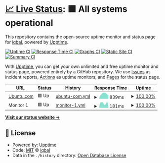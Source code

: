 # [📈 Live Status](https://logiqbal.github.io/upstatus): <!--live status--> **🟩 All systems operational**

This repository contains the open-source uptime monitor and status page for [iqbal](https://logiqbal.github.io/upstatus), powered by [Upptime](https://github.com/upptime/upptime).

[![Uptime CI](https://github.com/logiqbal/upstatus/workflows/Uptime%20CI/badge.svg)](https://github.com/logiqbal/upstatus/actions?query=workflow%3A%22Uptime+CI%22)
[![Response Time CI](https://github.com/logiqbal/upstatus/workflows/Response%20Time%20CI/badge.svg)](https://github.com/logiqbal/upstatus/actions?query=workflow%3A%22Response+Time+CI%22)
[![Graphs CI](https://github.com/logiqbal/upstatus/workflows/Graphs%20CI/badge.svg)](https://github.com/logiqbal/upstatus/actions?query=workflow%3A%22Graphs+CI%22)
[![Static Site CI](https://github.com/logiqbal/upstatus/workflows/Static%20Site%20CI/badge.svg)](https://github.com/logiqbal/upstatus/actions?query=workflow%3A%22Static+Site+CI%22)
[![Summary CI](https://github.com/logiqbal/upstatus/workflows/Summary%20CI/badge.svg)](https://github.com/logiqbal/upstatus/actions?query=workflow%3A%22Summary+CI%22)

With [Upptime](https://upptime.js.org), you can get your own unlimited and free uptime monitor and status page, powered entirely by a GitHub repository. We use [Issues](https://github.com/logiqbal/upstatus/issues) as incident reports, [Actions](https://github.com/logiqbal/upstatus/actions) as uptime monitors, and [Pages](https://logiqbal.github.io/upstatus) for the status page.

<!--start: status pages-->
<!-- This summary is generated by Upptime (https://github.com/upptime/upptime) -->
<!-- Do not edit this manually, your changes will be overwritten -->
<!-- prettier-ignore -->
| URL | Status | History | Response Time | Uptime |
| --- | ------ | ------- | ------------- | ------ |
| <img alt="" src="https://icons.duckduckgo.com/ip3/ubuntu.com.ico" height="13"> [Ubuntu.com](https://ubuntu.com) | 🟩 Up | [ubuntu-com.yml](https://github.com/logiqbal/upstatus/commits/HEAD/history/ubuntu-com.yml) | <details><summary><img alt="Response time graph" src="./graphs/ubuntu-com/response-time-week.png" height="20"> 839ms</summary><br><a href="https://logiqbal.github.io/upstatus/history/ubuntu-com"><img alt="Response time 695" src="https://img.shields.io/endpoint?url=https%3A%2F%2Fraw.githubusercontent.com%2Flogiqbal%2Fupstatus%2FHEAD%2Fapi%2Fubuntu-com%2Fresponse-time.json"></a><br><a href="https://logiqbal.github.io/upstatus/history/ubuntu-com"><img alt="24-hour response time 1007" src="https://img.shields.io/endpoint?url=https%3A%2F%2Fraw.githubusercontent.com%2Flogiqbal%2Fupstatus%2FHEAD%2Fapi%2Fubuntu-com%2Fresponse-time-day.json"></a><br><a href="https://logiqbal.github.io/upstatus/history/ubuntu-com"><img alt="7-day response time 839" src="https://img.shields.io/endpoint?url=https%3A%2F%2Fraw.githubusercontent.com%2Flogiqbal%2Fupstatus%2FHEAD%2Fapi%2Fubuntu-com%2Fresponse-time-week.json"></a><br><a href="https://logiqbal.github.io/upstatus/history/ubuntu-com"><img alt="30-day response time 734" src="https://img.shields.io/endpoint?url=https%3A%2F%2Fraw.githubusercontent.com%2Flogiqbal%2Fupstatus%2FHEAD%2Fapi%2Fubuntu-com%2Fresponse-time-month.json"></a><br><a href="https://logiqbal.github.io/upstatus/history/ubuntu-com"><img alt="1-year response time 695" src="https://img.shields.io/endpoint?url=https%3A%2F%2Fraw.githubusercontent.com%2Flogiqbal%2Fupstatus%2FHEAD%2Fapi%2Fubuntu-com%2Fresponse-time-year.json"></a></details> | <details><summary><a href="https://logiqbal.github.io/upstatus/history/ubuntu-com">100.00%</a></summary><a href="https://logiqbal.github.io/upstatus/history/ubuntu-com"><img alt="All-time uptime 100.00%" src="https://img.shields.io/endpoint?url=https%3A%2F%2Fraw.githubusercontent.com%2Flogiqbal%2Fupstatus%2FHEAD%2Fapi%2Fubuntu-com%2Fuptime.json"></a><br><a href="https://logiqbal.github.io/upstatus/history/ubuntu-com"><img alt="24-hour uptime 100.00%" src="https://img.shields.io/endpoint?url=https%3A%2F%2Fraw.githubusercontent.com%2Flogiqbal%2Fupstatus%2FHEAD%2Fapi%2Fubuntu-com%2Fuptime-day.json"></a><br><a href="https://logiqbal.github.io/upstatus/history/ubuntu-com"><img alt="7-day uptime 100.00%" src="https://img.shields.io/endpoint?url=https%3A%2F%2Fraw.githubusercontent.com%2Flogiqbal%2Fupstatus%2FHEAD%2Fapi%2Fubuntu-com%2Fuptime-week.json"></a><br><a href="https://logiqbal.github.io/upstatus/history/ubuntu-com"><img alt="30-day uptime 100.00%" src="https://img.shields.io/endpoint?url=https%3A%2F%2Fraw.githubusercontent.com%2Flogiqbal%2Fupstatus%2FHEAD%2Fapi%2Fubuntu-com%2Fuptime-month.json"></a><br><a href="https://logiqbal.github.io/upstatus/history/ubuntu-com"><img alt="1-year uptime 100.00%" src="https://img.shields.io/endpoint?url=https%3A%2F%2Fraw.githubusercontent.com%2Flogiqbal%2Fupstatus%2FHEAD%2Fapi%2Fubuntu-com%2Fuptime-year.json"></a></details>
| <img alt="" src="https://icons.duckduckgo.com/ip3/null.ico" height="13"> Monitor 1 | 🟩 Up | [monitor-1.yml](https://github.com/logiqbal/upstatus/commits/HEAD/history/monitor-1.yml) | <details><summary><img alt="Response time graph" src="./graphs/monitor-1/response-time-week.png" height="20"> 181ms</summary><br><a href="https://logiqbal.github.io/upstatus/history/monitor-1"><img alt="Response time 158" src="https://img.shields.io/endpoint?url=https%3A%2F%2Fraw.githubusercontent.com%2Flogiqbal%2Fupstatus%2FHEAD%2Fapi%2Fmonitor-1%2Fresponse-time.json"></a><br><a href="https://logiqbal.github.io/upstatus/history/monitor-1"><img alt="24-hour response time 130" src="https://img.shields.io/endpoint?url=https%3A%2F%2Fraw.githubusercontent.com%2Flogiqbal%2Fupstatus%2FHEAD%2Fapi%2Fmonitor-1%2Fresponse-time-day.json"></a><br><a href="https://logiqbal.github.io/upstatus/history/monitor-1"><img alt="7-day response time 181" src="https://img.shields.io/endpoint?url=https%3A%2F%2Fraw.githubusercontent.com%2Flogiqbal%2Fupstatus%2FHEAD%2Fapi%2Fmonitor-1%2Fresponse-time-week.json"></a><br><a href="https://logiqbal.github.io/upstatus/history/monitor-1"><img alt="30-day response time 168" src="https://img.shields.io/endpoint?url=https%3A%2F%2Fraw.githubusercontent.com%2Flogiqbal%2Fupstatus%2FHEAD%2Fapi%2Fmonitor-1%2Fresponse-time-month.json"></a><br><a href="https://logiqbal.github.io/upstatus/history/monitor-1"><img alt="1-year response time 158" src="https://img.shields.io/endpoint?url=https%3A%2F%2Fraw.githubusercontent.com%2Flogiqbal%2Fupstatus%2FHEAD%2Fapi%2Fmonitor-1%2Fresponse-time-year.json"></a></details> | <details><summary><a href="https://logiqbal.github.io/upstatus/history/monitor-1">100.00%</a></summary><a href="https://logiqbal.github.io/upstatus/history/monitor-1"><img alt="All-time uptime 99.96%" src="https://img.shields.io/endpoint?url=https%3A%2F%2Fraw.githubusercontent.com%2Flogiqbal%2Fupstatus%2FHEAD%2Fapi%2Fmonitor-1%2Fuptime.json"></a><br><a href="https://logiqbal.github.io/upstatus/history/monitor-1"><img alt="24-hour uptime 100.00%" src="https://img.shields.io/endpoint?url=https%3A%2F%2Fraw.githubusercontent.com%2Flogiqbal%2Fupstatus%2FHEAD%2Fapi%2Fmonitor-1%2Fuptime-day.json"></a><br><a href="https://logiqbal.github.io/upstatus/history/monitor-1"><img alt="7-day uptime 100.00%" src="https://img.shields.io/endpoint?url=https%3A%2F%2Fraw.githubusercontent.com%2Flogiqbal%2Fupstatus%2FHEAD%2Fapi%2Fmonitor-1%2Fuptime-week.json"></a><br><a href="https://logiqbal.github.io/upstatus/history/monitor-1"><img alt="30-day uptime 100.00%" src="https://img.shields.io/endpoint?url=https%3A%2F%2Fraw.githubusercontent.com%2Flogiqbal%2Fupstatus%2FHEAD%2Fapi%2Fmonitor-1%2Fuptime-month.json"></a><br><a href="https://logiqbal.github.io/upstatus/history/monitor-1"><img alt="1-year uptime 99.96%" src="https://img.shields.io/endpoint?url=https%3A%2F%2Fraw.githubusercontent.com%2Flogiqbal%2Fupstatus%2FHEAD%2Fapi%2Fmonitor-1%2Fuptime-year.json"></a></details>

<!--end: status pages-->

[**Visit our status website →**](https://logiqbal.github.io/upstatus)

## 📄 License

- Powered by: [Upptime](https://github.com/upptime/upptime)
- Code: [MIT](./LICENSE) © [iqbal](https://logiqbal.github.io/upstatus)
- Data in the `./history` directory: [Open Database License](https://opendatacommons.org/licenses/odbl/1-0/)
